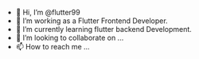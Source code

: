 - 👋 Hi, I’m @flutter99
- 👀 I’m working as a Flutter Frontend Developer.
- 🌱 I’m currently learning flutter backend Development.
- 💞️ I’m looking to collaborate on ...
- 📫 How to reach me ...

<!---
flutter99/flutter99 is a ✨ special ✨ repository because its `README.md` (this file) appears on your GitHub profile.
You can click the Preview link to take a look at your changes.
--->
